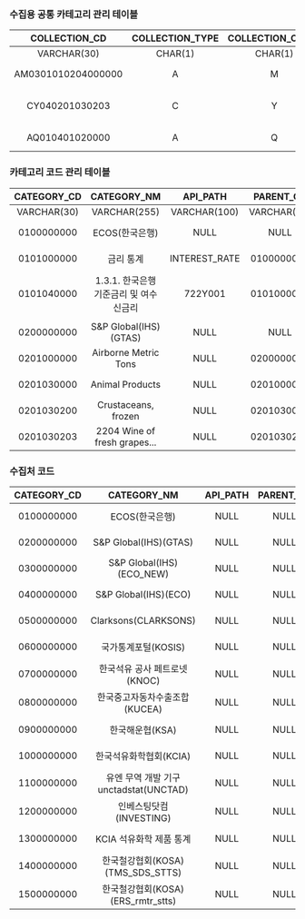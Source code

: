 ### 수집용 공통 카테고리 관리 테이블

|   COLLECTION_CD    | COLLECTION_TYPE | COLLECTION_CYCLE | DEPTH_LEVEL | SOURCE_CATEGORY_CD |                                   ACCESS_META                                   |     CREATED_AT      |     UPDATED_AT      |
| :----------------: | :-------------: | :--------------: | :---------: | :----------------: | :-----------------------------------------------------------------------------: | :-----------------: | :-----------------: |
|    VARCHAR(30)     |     CHAR(1)     |     CHAR(1)      |   CHAR(2)   |      CHAR(2)       |                                      TEXT                                       |      TIMESTAMP      |      TIMESTAMP      |
| AM0301010204000000 |        A        |        M         |     02      |         01         |                      http://api.do/INTEREST_RATE/722Y001/M                      | 2024-01-01 00:00:00 | 2024-01-01 00:00:00 |
|   CY040201030203   |        C        |        Y         |     04      |         02         | Airborne Metric Tons\|Animal Products\|Animal originated products\|2204 Wine... | 2024-01-01 00:00:00 | 2024-01-01 00:00:00 |
|   AQ010401020000   |        A        |        Q         |     01      |         04         |                            http://api2.do/a/b/c/d/Q                             | 2024-01-01 00:00:00 | 2024-01-01 00:00:00 |

### 카테고리 코드 관리 테이블

| CATEGORY_CD |         CATEGORY_NM          |   API_PATH    |  PARENT_CD  | DEPTH_LEVEL | LAST_DEPTH_YN |     CREATED_AT      |     UPDATED_AT      |
| :---------: | :--------------------------: | :-----------: | :---------: | :---------: | :-----------: | :-----------------: | :-----------------: |
| VARCHAR(30) |         VARCHAR(255)         | VARCHAR(100)  | VARCHAR(30) |   CHAR(2)   |    CHAR(2)    |      TIMESTAMP      |      TIMESTAMP      |
| 0100000000  |          ECOS(한국은행)          |     NULL      |    NULL     |     00      |       N       | 2024-01-01 00:00:00 | 2024-01-01 00:00:00 |
| 0101000000  |            금리 통계             | INTEREST_RATE | 0100000000  |     01      |       N       | 2024-01-01 00:00:00 | 2024-01-01 00:00:00 |
| 0101040000  |   1.3.1. 한국은행 기준금리 및 여수신금리   |    722Y001    | 0101000000  |     02      |       Y       | 2024-01-01 00:00:00 | 2024-01-01 00:00:00 |
|             |                              |               |             |             |               |                     |                     |
| 0200000000  |    S&P Global(IHS)(GTAS)     |     NULL      |    NULL     |     00      |       N       | 2024-01-01 00:00:00 | 2024-01-01 00:00:00 |
| 0201000000  |     Airborne Metric Tons     |     NULL      | 0200000000  |     01      |       N       | 2024-01-01 00:00:00 | 2024-01-01 00:00:00 |
| 0201030000  |       Animal Products        |     NULL      | 0201000000  |     02      |       N       | 2024-01-01 00:00:00 | 2024-01-01 00:00:00 |
| 0201030200  |     Crustaceans, frozen      |     NULL      | 0201030000  |     03      |       N       | 2024-01-01 00:00:00 | 2024-01-01 00:00:00 |
| 0201030203  | 2204 Wine of fresh grapes... |     NULL      | 0201030200  |     04      |       Y       | 2024-01-01 00:00:00 | 2024-01-01 00:00:00 |

### 수집처 코드
| CATEGORY_CD |          CATEGORY_NM           | API_PATH | PARENT_CD | DEPTH_LEVEL | LAST_DEPTH_YN |     CREATED_AT      |     UPDATED_AT      |
| :---------: | :----------------------------: | :------: | :-------: | :---------: | :-----------: | :-----------------: | :-----------------: |
| 0100000000  |           ECOS(한국은행)           |   NULL   |   NULL    |     00      |       N       | 2024-01-01 00:00:00 | 2024-01-01 00:00:00 |
| 0200000000  |     S&P Global(IHS)(GTAS)      |   NULL   |   NULL    |     00      |       N       | 2024-01-01 00:00:00 | 2024-01-01 00:00:00 |
| 0300000000  |    S&P Global(IHS)(ECO_NEW)    |   NULL   |   NULL    |     00      |       N       | 2024-01-01 00:00:00 | 2024-01-01 00:00:00 |
| 0400000000  |      S&P Global(IHS)(ECO)      |   NULL   |   NULL    |     00      |       N       | 2024-01-01 00:00:00 | 2024-01-01 00:00:00 |
| 0500000000  |      Clarksons(CLARKSONS)      |   NULL   |   NULL    |     00      |       N       | 2024-01-01 00:00:00 | 2024-01-01 00:00:00 |
| 0600000000  |         국가통계포털(KOSIS)          |   NULL   |   NULL    |     00      |       N       | 2024-01-01 00:00:00 | 2024-01-01 00:00:00 |
| 0700000000  |       한국석유 공사 페트로넷(KNOC)       |   NULL   |   NULL    |     00      |       N       | 2024-01-01 00:00:00 | 2024-01-01 00:00:00 |
| 0800000000  |       한국중고자동차수출조합(KUCEA)       |   NULL   |   NULL    |     00      |       N       | 2024-01-01 00:00:00 | 2024-01-01 00:00:00 |
| 0900000000  |           한국해운협(KSA)           |   NULL   |   NULL    |     00      |       N       | 2024-01-01 00:00:00 | 2024-01-01 00:00:00 |
| 1000000000  |         한국석유화학협회(KCIA)         |   NULL   |   NULL    |     00      |       N       | 2024-01-01 00:00:00 | 2024-01-01 00:00:00 |
| 1100000000  | 유엔 무역 개발 기구 unctadstat(UNCTAD) |   NULL   |   NULL    |     00      |       N       | 2024-01-01 00:00:00 | 2024-01-01 00:00:00 |
| 1200000000  |       인베스팅닷컴(INVESTING)        |   NULL   |   NULL    |     00      |       N       | 2024-01-01 00:00:00 | 2024-01-01 00:00:00 |
| 1300000000  |        KCIA 석유화학 제품 통계         |   NULL   |   NULL    |     00      |       N       | 2024-01-01 00:00:00 | 2024-01-01 00:00:00 |
| 1400000000  |   한국철강협회(KOSA)(TMS_SDS_STTS)   |   NULL   |   NULL    |     00      |       N       | 2024-01-01 00:00:00 | 2024-01-01 00:00:00 |
| 1500000000  |  한국철강협회(KOSA)(ERS_rmtr_stts)   |   NULL   |   NULL    |     00      |       N       | 2024-01-01 00:00:00 | 2024-01-01 00:00:00 |
